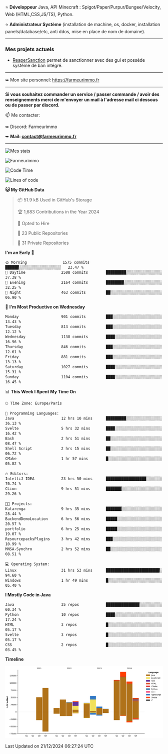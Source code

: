 ⭐ **Développeur** Java, API Minecraft : Spigot/Paper/Purpur/Bungee/Velocity, Web (HTML,CSS,JS/TS), Python.

⭐ **Administrateur Système** (installation de machine, os, docker, installation panels/database/etc, anti ddos, mise en place de nom de domaine).

---

### Mes projets actuels
- [ReaperSanction](https://www.spigotmc.org/resources/reapersanction.89580/) permet de sanctionner avec des gui et possède système de ban intégré.

---

➥ Mon site personnel: https://farmeurimmo.fr

---

**Si vous souhaitez commander un service / passer commande / avoir des renseignements merci de m'envoyer un mail à l'adresse mail ci dessous ou de passer par discord.**

📫 Me contacter:
 
   ➥ Discord: Farmeurimmo
   
   ➥ **Mail: contact@farmeurimmo.fr**

---

![Mes stats](https://github-readme-stats.farmeurimmo.fr/api?username=Farmeurimmo&count_private=true&show_icons=true&theme=radical)

<img src="https://komarev.com/ghpvc/?username=Farmeurimmo" alt="Farmeurimmo" />

<!--START_SECTION:waka-->
![Code Time](http://img.shields.io/badge/Code%20Time-1%2C723%20hrs%2037%20mins-blue)

![Lines of code](https://img.shields.io/badge/From%20Hello%20World%20I%27ve%20Written-772.3%20thousand%20lines%20of%20code-blue)

**🐱 My GitHub Data** 

> 📦 51.9 kB Used in GitHub's Storage 
 > 
> 🏆 1,683 Contributions in the Year 2024
 > 
> 💼 Opted to Hire
 > 
> 📜 23 Public Repositories 
 > 
> 🔑 31 Private Repositories 
 > 
**I'm an Early 🐤** 

```text
🌞 Morning                1575 commits        ██████░░░░░░░░░░░░░░░░░░░   23.47 % 
🌆 Daytime                2508 commits        █████████░░░░░░░░░░░░░░░░   37.38 % 
🌃 Evening                2164 commits        ████████░░░░░░░░░░░░░░░░░   32.25 % 
🌙 Night                  463 commits         ██░░░░░░░░░░░░░░░░░░░░░░░   06.90 % 
```
📅 **I'm Most Productive on Wednesday** 

```text
Monday                   901 commits         ███░░░░░░░░░░░░░░░░░░░░░░   13.43 % 
Tuesday                  813 commits         ███░░░░░░░░░░░░░░░░░░░░░░   12.12 % 
Wednesday                1138 commits        ████░░░░░░░░░░░░░░░░░░░░░   16.96 % 
Thursday                 846 commits         ███░░░░░░░░░░░░░░░░░░░░░░   12.61 % 
Friday                   881 commits         ███░░░░░░░░░░░░░░░░░░░░░░   13.13 % 
Saturday                 1027 commits        ████░░░░░░░░░░░░░░░░░░░░░   15.31 % 
Sunday                   1104 commits        ████░░░░░░░░░░░░░░░░░░░░░   16.45 % 
```


📊 **This Week I Spent My Time On** 

```text
🕑︎ Time Zone: Europe/Paris

💬 Programming Languages: 
Java                     12 hrs 10 mins      █████████░░░░░░░░░░░░░░░░   36.13 % 
Svelte                   5 hrs 32 mins       ████░░░░░░░░░░░░░░░░░░░░░   16.42 % 
Bash                     2 hrs 51 mins       ██░░░░░░░░░░░░░░░░░░░░░░░   08.47 % 
Shell Script             2 hrs 15 mins       ██░░░░░░░░░░░░░░░░░░░░░░░   06.72 % 
CMake                    1 hr 57 mins        █░░░░░░░░░░░░░░░░░░░░░░░░   05.82 % 

🔥 Editors: 
IntelliJ IDEA            23 hrs 50 mins      ██████████████████░░░░░░░   70.74 % 
CLion                    9 hrs 51 mins       ███████░░░░░░░░░░░░░░░░░░   29.26 % 

🐱‍💻 Projects: 
Katarenga                9 hrs 35 mins       ███████░░░░░░░░░░░░░░░░░░   28.44 % 
BackendDemoLocation      6 hrs 56 mins       █████░░░░░░░░░░░░░░░░░░░░   20.57 % 
portfolio                6 hrs 25 mins       █████░░░░░░░░░░░░░░░░░░░░   19.07 % 
ResourcepacksPlugins     3 hrs 42 mins       ███░░░░░░░░░░░░░░░░░░░░░░   10.99 % 
MNSA-Synchro             2 hrs 52 mins       ██░░░░░░░░░░░░░░░░░░░░░░░   08.51 % 

💻 Operating System: 
Linux                    31 hrs 53 mins      ████████████████████████░   94.60 % 
Windows                  1 hr 49 mins        █░░░░░░░░░░░░░░░░░░░░░░░░   05.40 % 
```

**I Mostly Code in Java** 

```text
Java                     35 repos            ███████████████░░░░░░░░░░   60.34 % 
Python                   10 repos            ████░░░░░░░░░░░░░░░░░░░░░   17.24 % 
HTML                     3 repos             █░░░░░░░░░░░░░░░░░░░░░░░░   05.17 % 
Svelte                   3 repos             █░░░░░░░░░░░░░░░░░░░░░░░░   05.17 % 
CSS                      2 repos             █░░░░░░░░░░░░░░░░░░░░░░░░   03.45 % 
```



**Timeline**

![Lines of Code chart](https://raw.githubusercontent.com/Farmeurimmo/Farmeurimmo/main/assets/bar_graph.png)


 Last Updated on 21/12/2024 06:27:24 UTC
<!--END_SECTION:waka-->
